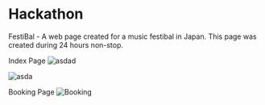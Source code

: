 # Hackathon

FestiBal - A web page created for a music festibal in Japan. 
This page was created during 24 hours non-stop.

Index Page
![asdad](https://user-images.githubusercontent.com/108414122/186393501-5d941e99-557a-44b1-83e3-78cd82bf964c.png)

![asda](https://user-images.githubusercontent.com/108414122/186393179-90ac1932-86b3-4d5b-98c3-a2ff6cea6f4c.png)


Booking Page
![Booking](https://user-images.githubusercontent.com/108414122/186393214-39188a83-8b9b-4449-87e5-b6c154346874.png)

